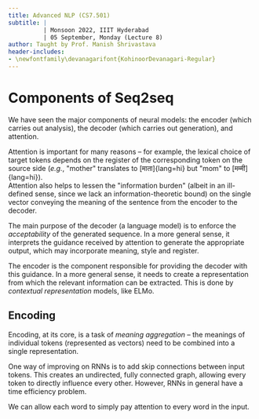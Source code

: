 ```yaml
---
title: Advanced NLP (CS7.501)
subtitle: |
          | Monsoon 2022, IIIT Hyderabad
          | 05 September, Monday (Lecture 8)
author: Taught by Prof. Manish Shrivastava
header-includes:
- \newfontfamily\devanagarifont{KohinoorDevanagari-Regular}
---
```


# Components of Seq2seq
We have seen the major components of neural models: the encoder (which carries out analysis), the decoder (which carries out generation), and attention.

Attention is important for many reasons – for example, the lexical choice of target tokens depends on the register of the corresponding token on the source side (*e.g.*, "mother" translates to [माता]{lang=hi} but "mom" to [मम्मी]{lang=hi}).  
Attention also helps to lessen the "information burden" (albeit in an ill-defined sense, since we lack an information-theoretic bound) on the single vector conveying the meaning of the sentence from the encoder to the decoder.

The main purpose of the decoder (a language model) is to enforce the *acceptability* of the generated sequence. In a more general sense, it interprets the guidance received by attention to generate the appropriate output, which may incorporate meaning, style and register.

The encoder is the component responsible for providing the decoder with this guidance. In a more general sense, it needs to create a representation from which the relevant information can be extracted. This is done by *contextual representation* models, like ELMo.

## Encoding
Encoding, at its core, is a task of *meaning aggregation* – the meanings of individual tokens (represented as vectors) need to be combined into a single representation.

One way of improving on RNNs is to add skip connections between input tokens. This creates an undirected, fully connected graph, allowing every token to directly influence every other. However, RNNs in general have a time efficiency problem.

We can allow each word to simply pay attention to every word in the input.
